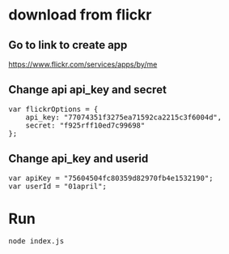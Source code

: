 # download from flickr

## Go to link to create app
https://www.flickr.com/services/apps/by/me

## Change api api_key and secret
<pre>
var flickrOptions = {
    api_key: "77074351f3275ea71592ca2215c3f6004d",
    secret: "f925rff10ed7c99698"
};
</pre>

## Change api_key and userid
<pre>
var apiKey = "75604504fc80359d82970fb4e1532190";
var userId = "01april";
</pre>

# Run 
<pre>
node index.js
</pre>
